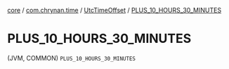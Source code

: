 [core](../../index.md) / [com.chrynan.time](../index.md) / [UtcTimeOffset](index.md) / [PLUS_10_HOURS_30_MINUTES](./-p-l-u-s_10_-h-o-u-r-s_30_-m-i-n-u-t-e-s.md)

# PLUS_10_HOURS_30_MINUTES

(JVM, COMMON) `PLUS_10_HOURS_30_MINUTES`